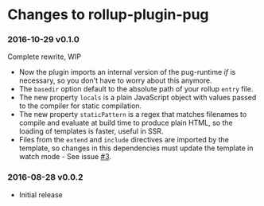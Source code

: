 # Changes to rollup-plugin-pug

### 2016-10-29 v0.1.0
Complete rewrite, WIP

- Now the plugin imports an internal version of the pug-runtime *if* is necessary, so you don't have to worry about this anymore.
- The `basedir` option default to the absolute path of your rollup `entry` file.
- The new property `locals` is a plain JavaScript object with values passed to the compiler for static compilation.
- The new property `staticPattern` is a regex that matches filenames to compile and evaluate at build time to produce plain HTML, so the loading of templates is faster, useful in SSR.
- Files from the `extend` and `include` directives are imported by the template, so changes in this dependencies must update the template in watch mode - See issue [#3](https://github.com/aMarCruz/rollup-plugin-pug/issues/3).

### 2016-08-28 v0.0.2
- Initial release
